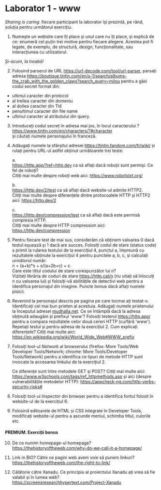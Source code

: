 # Laborator 1 - www

*Sharing is caring*: fiecare participant la laborator își prezintă, pe rând, soluția pentru următorul exercițiu.  

1. Numește un website care îți place și unul care nu îți place, și explică de ce: enumeră cel puțin trei motive pentru fiecare alegere. Acestea pot fi legate, de exemplu, de structură, design, funcționalitate, sau interacțiunea cu utilizatorul.

*Și-acum, la treabă!*  

2. Folosind parserul de URL https://url-decode.com/tool/url-parser, parsați adresa 
https://boutique.tintin.com/en/s-1/search/albums-the_crab_with_the_golden_claws?search_query=milou
pentru a găsi codul secret format din:
- ultimul caracter din protocol 
- al treilea caracter din domeniu
- al doilea caracter din Tld
- penultimul caracter din file name
- ultimul caracter al atributului din query.

3. Introduceți codul secret în adresa mai jos, în locul caracterului ?   
  https://www.tintin.com/en/characters/?#character  
  și căutați numele personajului în franceză. 

4. Adăugați numele la sfârșitul adresei https://tintin.fandom.com/fr/wiki/ 
și rulați pentru URL-ul astfel obținut următoarele trei teste:  

   a.  
https://http.app/?ref=http.dev ca să aflați dacă roboții sunt permiși. Ce fel de roboți?  
Citiți mai multe despre roboți web aici: https://www.robotstxt.org/  

   b.  
https://http.dev/2/test ca să aflați dacă website-ul admite HTTP2.  
Citiți mai multe despre diferențele dintre protocoalele HTTP și HTTP2 aici: https://http.dev/2  

   c.  
https://http.dev/compression/test ca să aflați dacă este permisă compresia HTTP.  
Citiți mai multe despre HTTP compression aici: https://http.dev/compression  

5. Pentru fiecare test de mai sus, considerăm că obținem valoarea 0 dacă testul eșuează și 1 dacă are succes. Folosiți codul de stare (status code) s primit la rularea testului de la exercițiul 4, punctul a, împreună cu rezultatele obținute la exercițiul 4 pentru punctele a, b, c, și calculați următorul număr:  
n = (a+b)*s + s/(a+2b+c) + c.  
Care este titlul codului de stare corespunzător lui n?  
Vizitați librăria de coduri de stare https://http.cat/n (nu uitați să înlocuiți n cu valoarea lui) și folosiți-vă abilitățile de detectivi web pentru a identifica personajul din imagine. Puncte bonus dacă aflați numele pisicii.

6. Revenind la personajul descris pe pagina pe care tocmai ați testat-o. Identificați cel mai bun prieten al acestuia. Adăugați numele prietenului la începutul adresei [mudhalla.net](https://mudhalla.net). Ce se întâmplă dacă la adresa obținută adaugăm și prefixul 'www'? Folosiți testerul https://http.app/ pentru a compara rezultatele celor două cereri HTTP (cu/fără 'www').  
Repetați testul și pentru adresa de la exercițiul 2. Cum explicați diferențele? Citiți mai multe aici: https://en.wikipedia.org/wiki/World_Wide_Web#WWW_prefix

7. Folosiți tool-ul *Network* al browserului (firefox: More Tools/Web Developer Tools/Network; chrome: More Tools/Developer Tools/Network) pentru a identifica ce tipuri de metode HTTP sunt invocate la accesarea linkului de la exercițiul 2. 

   Ce diferențe sunt între metodele GET și POST? Citiți mai multe aici: 
   https://www.w3schools.com/tags/ref_httpmethods.asp 
   și aici (despre vulnerabilitățile metodelor HTTP): 
   https://appcheck-ng.com/http-verbs-security-risks#

8. Folosiți tool-ul *Inspector* din browser pentru a identifica fontul folosit în website-ul de la exercițiul 6.   

9. Folosind editoarele de HTML și CSS integrate în Developer Tools, modificați website-ul pentru a ascunde meniul, schimba titlul, culorile etc.

#### PREMIUM. Exerciții bonus

10. De ce numim homepage-ul homepage?  
https://thehistoryoftheweb.com/why-do-we-call-it-a-homepage/  

11. Link in BIO? Către ce pagini web avem voie să punem linkuri?  
https://thehistoryoftheweb.com/the-right-to-link/ 

12. Călătorie către Xanadu. Ce principiu al proiectului Xanadu ați vrea să fie valabil și în lumea web?  
https://screensresearchhypertext.com/Project-Xanadu 
